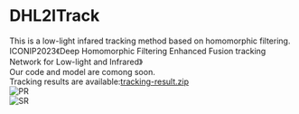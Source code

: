 # DHL2ITrack
This is a low-light infared tracking method based on homomorphic filtering.<br>
ICONIP2023《Deep Homomorphic Filtering Enhanced Fusion tracking Network for Low-light and Infrared》<br>
Our code and model are comong soon.<br>
Tracking results are available:[tracking-result.zip](https://github.com/JackjackFan/DHL2ITrack/files/11902312/tracking-result.zip)<br>
![PR](https://github.com/JackjackFan/DHL2ITrack/assets/39787448/238732c1-2e8f-41bf-ae42-daac4351beff)<br>
![SR](https://github.com/JackjackFan/DHL2ITrack/assets/39787448/2d2eb75e-c2f6-48b0-b213-a948cc1e337c)<br>
